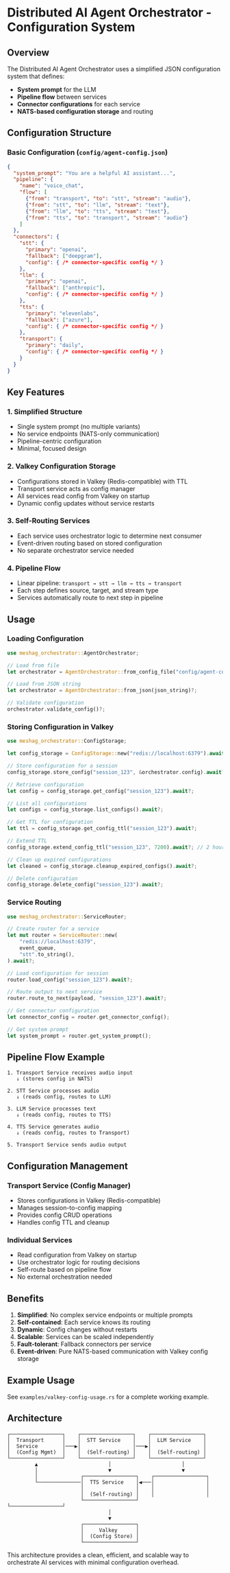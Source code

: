 # Distributed AI Agent Orchestrator - Configuration System

## Overview

The Distributed AI Agent Orchestrator uses a simplified JSON configuration system that defines:
- **System prompt** for the LLM
- **Pipeline flow** between services
- **Connector configurations** for each service
- **NATS-based configuration storage** and routing

## Configuration Structure

### Basic Configuration (`config/agent-config.json`)

```json
{
  "system_prompt": "You are a helpful AI assistant...",
  "pipeline": {
    "name": "voice_chat",
    "flow": [
      {"from": "transport", "to": "stt", "stream": "audio"},
      {"from": "stt", "to": "llm", "stream": "text"},
      {"from": "llm", "to": "tts", "stream": "text"},
      {"from": "tts", "to": "transport", "stream": "audio"}
    ]
  },
  "connectors": {
    "stt": {
      "primary": "openai",
      "fallback": ["deepgram"],
      "config": { /* connector-specific config */ }
    },
    "llm": {
      "primary": "openai",
      "fallback": ["anthropic"],
      "config": { /* connector-specific config */ }
    },
    "tts": {
      "primary": "elevenlabs",
      "fallback": ["azure"],
      "config": { /* connector-specific config */ }
    },
    "transport": {
      "primary": "daily",
      "config": { /* connector-specific config */ }
    }
  }
}
```

## Key Features

### 1. **Simplified Structure**
- Single system prompt (no multiple variants)
- No service endpoints (NATS-only communication)
- Pipeline-centric configuration
- Minimal, focused design

### 2. **Valkey Configuration Storage**
- Configurations stored in Valkey (Redis-compatible) with TTL
- Transport service acts as config manager
- All services read config from Valkey on startup
- Dynamic config updates without service restarts

### 3. **Self-Routing Services**
- Each service uses orchestrator logic to determine next consumer
- Event-driven routing based on stored configuration
- No separate orchestrator service needed

### 4. **Pipeline Flow**
- Linear pipeline: `transport → stt → llm → tts → transport`
- Each step defines source, target, and stream type
- Services automatically route to next step in pipeline

## Usage

### Loading Configuration

```rust
use meshag_orchestrator::AgentOrchestrator;

// Load from file
let orchestrator = AgentOrchestrator::from_config_file("config/agent-config.json").await?;

// Load from JSON string
let orchestrator = AgentOrchestrator::from_json(json_string)?;

// Validate configuration
orchestrator.validate_config()?;
```

### Storing Configuration in Valkey

```rust
use meshag_orchestrator::ConfigStorage;

let config_storage = ConfigStorage::new("redis://localhost:6379").await?;

// Store configuration for a session
config_storage.store_config("session_123", &orchestrator.config).await?;

// Retrieve configuration
let config = config_storage.get_config("session_123").await?;

// List all configurations
let configs = config_storage.list_configs().await?;

// Get TTL for configuration
let ttl = config_storage.get_config_ttl("session_123").await?;

// Extend TTL
config_storage.extend_config_ttl("session_123", 7200).await?; // 2 hours

// Clean up expired configurations
let cleaned = config_storage.cleanup_expired_configs().await?;

// Delete configuration
config_storage.delete_config("session_123").await?;
```

### Service Routing

```rust
use meshag_orchestrator::ServiceRouter;

// Create router for a service
let mut router = ServiceRouter::new(
    "redis://localhost:6379",
    event_queue,
    "stt".to_string(),
).await?;

// Load configuration for session
router.load_config("session_123").await?;

// Route output to next service
router.route_to_next(payload, "session_123").await?;

// Get connector configuration
let connector_config = router.get_connector_config();

// Get system prompt
let system_prompt = router.get_system_prompt();
```

## Pipeline Flow Example

```
1. Transport Service receives audio input
   ↓ (stores config in NATS)

2. STT Service processes audio
   ↓ (reads config, routes to LLM)

3. LLM Service processes text
   ↓ (reads config, routes to TTS)

4. TTS Service generates audio
   ↓ (reads config, routes to Transport)

5. Transport Service sends audio output
```

## Configuration Management

### Transport Service (Config Manager)
- Stores configurations in Valkey (Redis-compatible)
- Manages session-to-config mapping
- Provides config CRUD operations
- Handles config TTL and cleanup

### Individual Services
- Read configuration from Valkey on startup
- Use orchestrator logic for routing decisions
- Self-route based on pipeline flow
- No external orchestration needed

## Benefits

1. **Simplified**: No complex service endpoints or multiple prompts
2. **Self-contained**: Each service knows its routing
3. **Dynamic**: Config changes without restarts
4. **Scalable**: Services can be scaled independently
5. **Fault-tolerant**: Fallback connectors per service
6. **Event-driven**: Pure NATS-based communication with Valkey config storage

## Example Usage

See `examples/valkey-config-usage.rs` for a complete working example.

## Architecture

```
┌─────────────────┐    ┌─────────────────┐    ┌─────────────────┐
│  Transport      │    │  STT Service    │    │  LLM Service    │
│  Service        │───▶│                 │───▶│                 │
│  (Config Mgmt)  │    │  (Self-routing) │    │  (Self-routing) │
└─────────────────┘    └─────────────────┘    └─────────────────┘
         ▲                       │                       │
         │                       ▼                       ▼
         │              ┌─────────────────┐    ┌─────────────────┐
         └──────────────│  TTS Service    │◀───│                 │
                        │                 │    │                 │
                        │  (Self-routing) │    │                 │
                        └─────────────────┘                            └─────────────────┘
                                 │
                                 ▼
                        ┌─────────────────┐
                        │     Valkey      │
                        │  (Config Store) │
                        └─────────────────┘
```

This architecture provides a clean, efficient, and scalable way to orchestrate AI services with minimal configuration overhead.
